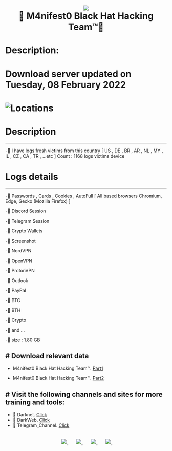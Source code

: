 <h1 align="center">
  <img src="https://github.com/attakercyebr/Clash-VPN/blob/main/1%20(2)%20(1).png">
  <br>👊 M4nifest0 Black Hat Hacking Team™💪 <br>
</h1>

# Description:
# Download server updated on Tuesday, 08 February 2022

# ![Locations](https://github.com/attakercyebr/Logs-Victims/blob/main/Untitled.png) 


# Description
*************
-📌 I have logs fresh victims from this country [ US , DE , BR , AR , NL , MY , IL , CZ , CA , TR , ...etc ]
Count : 1168 logs victims device 

# Logs details 
------------------------------------------------
-📌 Passwords , Cards , Cookies , AutoFull [ All based browsers Chromium, Edge, Gecko (Mozilla Firefox) ]

-📌 Discord Session

-📌 Telegram Session

-📌 Crypto Wallets

-📌 Screenshot

-📌 NordVPN

-📌 OpenVPN

-📌 ProtonVPN

-📌 Outlook

-📌 PayPal

-📌 BTC

-📌 BTH

-📌 Crypto

-📌 and ...

-📌 size : 1.80 GB

## # Download relevant data

- M4nifest0 Black Hat Hacking Team™. [Part1](https://t.me/M4nifest0bot?start=_YXGHLPPND)

- M4nifest0 Black Hat Hacking Team™. [Part2](https://t.me/M4nifest0bot?start=_JOFXHACDJ)

## # Visit the following channels and sites for more training and tools:

- 🔞 Darknet. [Click](https://m4nifest0.com)
- 🔞 DarkWeb. [Click](http://afe36vr4gqncdsekksl5ka3xahemj4cpnguj5t7wwp5vxvhff3h5g2qd.onion)
- 🔞 Telegram_Channel. [Click](https://t.me/M4nifest0)


<h2>
<p align="center">	
</a>&nbsp;&nbsp;&nbsp;&nbsp;
	<a href="https://t.me/M4nifest0">
		<img src="https://img.shields.io/badge/Telegram-%23000000.svg?&style=for-the-badge&logo=Telegram&logoColor=white" />
	</a>&nbsp;&nbsp;&nbsp;&nbsp;
	<a href="https://twitter.com/_M4nifest0_">
		<img src="https://img.shields.io/badge/twitter-%231DA1F2.svg?&style=for-the-badge&logo=twitter&logoColor=white" />
	</a>&nbsp;&nbsp;&nbsp;&nbsp;
	<a href="https://m4nifest0.com">
		<img src="https://img.shields.io/badge/WebSite-%234A154B.svg?&style=for-the-badge&logo=slack&logoColor=white" />
	</a>&nbsp;&nbsp;&nbsp;&nbsp;
	<a href="http://afe36vr4gqncdsekksl5ka3xahemj4cpnguj5t7wwp5vxvhff3h5g2qd.onion/">
		<img src="https://img.shields.io/badge/WebSite-%234A154B.svg?&style=for-the-badge&logo=slack&logoColor=white" />
    </a>&nbsp;&nbsp;&nbsp;&nbsp;

</p>


